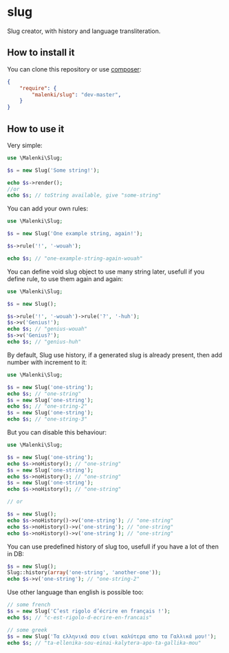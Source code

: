 # slug

Slug creator, with history and language transliteration.

## How to install it

You can clone this repository or use [composer](https://getcomposer.org/):

```json
{
    "require": {
        "malenki/slug": "dev-master",
    }
}
```

## How to use it

Very simple:

```php
use \Malenki\Slug;

$s = new Slug('Some string!');

echo $s->render();
//or
echo $s; // toString available, give "some-string"
```

You can add your own rules:

```php
use \Malenki\Slug;

$s = new Slug('One example string, again!');

$s->rule('!', '-wouah');

echo $s; // "one-example-string-again-wouah"
```

You can define void slug object to use many string later, usefull if you define rule, to use them again and again:

```php
use \Malenki\Slug;

$s = new Slug();

$s->rule('!', '-wouah')->rule('?', '-huh');
$s->v('Genius!');
echo $s; // "genius-wouah"
$s->v('Genius?');
echo $s; // "genius-huh"
```

By default, Slug use history, if a generated slug is already present, then add number with increment to it:

```php
use \Malenki\Slug;

$s = new Slug('one-string');
echo $s; // "one-string"
$s = new Slug('one-string');
echo $s; // "one-string-2"
$s = new Slug('one-string');
echo $s; // "one-string-3"
```

But you can disable this behaviour:

```php
use \Malenki\Slug;

$s = new Slug('one-string');
echo $s->noHistory(); // "one-string"
$s = new Slug('one-string');
echo $s->noHistory(); // "one-string"
$s = new Slug('one-string');
echo $s->noHistory(); // "one-string"

// or

$s = new Slug();
echo $s->noHistory()->v('one-string'); // "one-string"
echo $s->noHistory()->v('one-string'); // "one-string"
echo $s->noHistory()->v('one-string'); // "one-string"
```

You can use predefined history of slug too, usefull if you have a lot of then in DB:

```php
$s = new Slug();
Slug::history(array('one-string', 'another-one'));
echo $s->v('one-string'); // "one-string-2"
```

Use other language than english is possible too:

```php
// some french
$s = new Slug('C’est rigolo d’écrire en français !');
echo $s; // "c-est-rigolo-d-ecrire-en-francais"

// some greek
$s = new Slug('Τα ελληνικά σου είναι καλύτερα απο τα Γαλλικά μου!');
echo $s; // "ta-ellenika-sou-einai-kalytera-apo-ta-gallika-mou"
```
